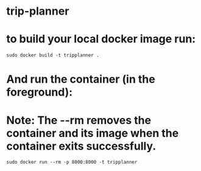# trip-planner

# to build your local docker image run:
`sudo docker build -t tripplanner .`

# And run the container (in the foreground):
# Note: The --rm removes the container and its image when the container exits successfully.
`sudo docker run --rm -p 8000:8000 -t tripplanner`
